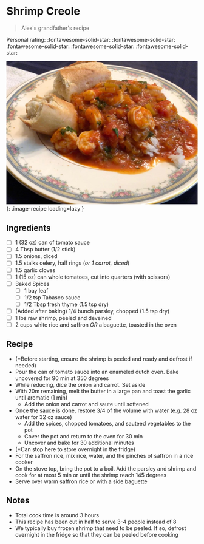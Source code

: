 # Shrimp Creole

> Alex's grandfather's recipe

<!-- {cts} rating=5; (User can specify rating on scale of 1-5) -->

Personal rating: :fontawesome-solid-star: :fontawesome-solid-star: :fontawesome-solid-star: :fontawesome-solid-star: :fontawesome-solid-star:

<!-- {cte} -->

<!-- {cts} name_image=shrimp_creole.jpeg; (User can specify image name) -->

![shrimp_creole.jpeg](./shrimp_creole.jpeg){: .image-recipe loading=lazy }

<!-- {cte} -->

## Ingredients

- [ ] 1 (32 oz) can of tomato sauce
- [ ] 4 Tbsp butter (1/2 stick)
- [ ] 1.5 onions, diced
- [ ] 1.5 stalks celery, half rings (*or 1 carrot, diced*)
- [ ] 1.5 garlic cloves
- [ ] 1 (15 oz) can whole tomatoes, cut into quarters (with scissors)
- [ ] Baked Spices
    - [ ] 1 bay leaf
    - [ ] 1/2 tsp Tabasco sauce
    - [ ] 1/2 Tbsp fresh thyme (1.5 tsp dry)
- [ ] (Added after baking) 1/4 bunch parsley, chopped (1.5 tsp dry)
- [ ] 1 lbs raw shrimp, peeled and deveined
- [ ] 2 cups white rice and saffron *OR* a baguette, toasted in the oven

## Recipe

- (\*Before starting, ensure the shrimp is peeled and ready and defrost if needed)
- Pour the can of tomato sauce into an enameled dutch oven. Bake uncovered for 90 min at 350 degrees
- While reducing, dice the onion and carrot. Set aside
- With 20m remaining, melt the butter in a large pan and toast the garlic until aromatic (1 min)
    - Add the onion and carrot and saute until softened
- Once the sauce is done, restore 3/4 of the volume with water (e.g. 28 oz water for 32 oz sauce)
    - Add the spices, chopped tomatoes, and sauteed vegetables to the pot
    - Cover the pot and return to the oven for 30 min
    - Uncover and bake for 30 additional minutes
- (\*Can stop here to store overnight in the fridge)
- For the saffron rice, mix rice, water, and the pinches of saffron in a rice cooker
- On the stove top, bring the pot to a boil. Add the parsley and shrimp and cook for at most 5 min or until the shrimp reach 145 degrees
- Serve over warm saffron rice or with a side baguette

## Notes

- Total cook time is around 3 hours
- This recipe has been cut in half to serve 3-4 people instead of 8
- We typically buy frozen shrimp that need to be peeled. If so, defrost overnight in the fridge so that they can be peeled before cooking

